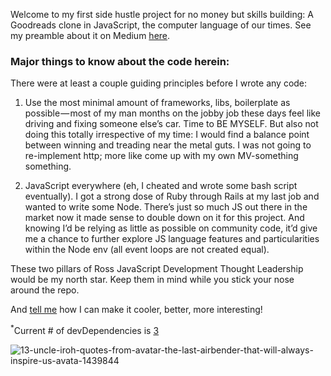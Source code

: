 Welcome to my first side hustle project for no money but skills building: A Goodreads clone in JavaScript, the computer language of our times. See my preamble about it on Medium [here](https://medium.com/@internetross/my-first-side-hustle-project-for-no-money-but-skills-building-and-excuse-to-medium-a-goodreads-577244629208).

### Major things to know about the code herein: 

There were at least a couple guiding principles before I wrote any code:

1) Use the most minimal amount of frameworks, libs, boilerplate as possible — most of my man months on the jobby job these days feel like driving and fixing someone else’s car. Time to BE MYSELF. But also not doing this totally irrespective of my time: I would find a balance point between winning and treading near the metal guts. I was not going to re-implement http; more like come up with my own MV-something something.

2) JavaScript everywhere (eh, I cheated and wrote some bash script eventually). I got a strong dose of Ruby through Rails at my last job and wanted to write some Node. There’s just so much JS out there in the market now it made sense to double down on it for this project. And knowing I’d be relying as little as possible on community code, it’d give me a chance to further explore JS language features and particularities within the Node env (all event loops are not created equal).

These two pillars of Ross JavaScript Development Thought Leadership would be my north star. Keep them in mind while you stick your nose around the repo.

And [tell me](https://www.twitter.com/internetross) how I can make it cooler, better, more interesting!

<sup>*</sup>Current # of devDependencies is [3](https://github.com/rosschapman/if-ross-wrote-javascript/tree/master/bin/dep_track.sh)</sup>

![13-uncle-iroh-quotes-from-avatar-the-last-airbender-that-will-always-inspire-us-avata-1439844](https://user-images.githubusercontent.com/5185/33496602-ad1baba6-d67f-11e7-8a62-0c20bafc2f7a.jpg)
